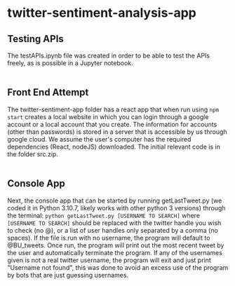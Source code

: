 # twitter-sentiment-analysis-app
## Testing APIs
The testAPIs.ipynb file was created in order to be able to test the APIs 
freely, as is possible in a Jupyter notebook.<br><br>

## Front End Attempt
The twitter-sentiment-app folder has a react app that when run using ```npm start``` creates a local website in which you can login through a google account or a local account that you create. The information for accounts (other than passwords) is stored in a server that is accessible by us through google cloud. We assume the user's computer has the required dependencies (React, nodeJS) downloaded. The initial relevant code is in the folder src.zip. <br><br>

## Console App
Next, the console app that can be started by running getLastTweet.py (we coded it in Python 3.10.7, likely works with other python 3 versions) through the terminal: ```python getLastTweet.py [USERNAME TO SEARCH]``` where ```[USERNAME TO SEARCH]``` should be replaced with the twitter handle you wish to check (no @), or a list of user handles only separated by a comma (no spaces). If the file is run with no username, the program will default to @BU_tweets. Once run, the program will print out the most recent tweet by the user and automatically terminate the program. If any of the usernames given is not a real twitter username, the program will exit and just print "Username not found", this was done to avoid an excess use of the program by bots that are just guessing usernames.
